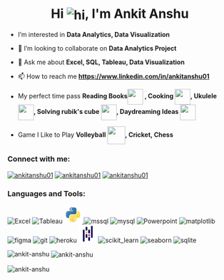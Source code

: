 <h1 align="center">Hi <a target="blank"><img align="center" src="https://github.com/Ankit-Anshu/Ankit-Anshu/photo/photo/blob/master/budding-pop-cute.gif" alt="hi" height="60" width="60" /></a>, I'm Ankit Anshu</h1>


- I’m interested in **Data Analytics, Data Visualization**

- 👯 I’m looking to collaborate on **Data Analytics Project**

- 💬 Ask me about **Excel, SQL, Tableau, Data Visualization**

- 📫 How to reach me **https://www.linkedin.com/in/ankitanshu01**

- My perfect time pass   **Reading Books<a target="blank"><img align="center" src="https://github.com/Ankit-Anshu/Ankit-Anshu/photo/blob/master/animal-kitty.gif" height="35" width="35" /></a> , Cooking  <a target="blank"><img align="center" src="https://github.com/Ankit-Anshu/Ankit-Anshu/photo/photo/blob/master/rabbit-blushed.gif" height="35" width="35" /></a>, Ukulele  <a target="blank"><img align="center" src="https://github.com/Ankit-Anshu/Ankit-Anshu/photo/photo/blob/master/guitar-ukulele.gif" height="35" width="35" /></a>, Solving rubik's cube  <a target="blank"><img align="center" src="https://github.com/Ankit-Anshu/Ankit-Anshu/photo/photo/blob/master/agenturleben-agencylife.gif" height="35" width="35" /></a>, Daydreaming Ideas  <a target="blank"><img align="center" src="https://github.com/Ankit-Anshu/Ankit-Anshu/photo/photo/blob/master/cat-sofa.gif" height="35" width="35" /></a>**
- Game I Like to Play  **Volleyball  <a target="blank"><img align="center" src="https://github.com/Ankit-Anshu/Ankit-Anshu/photo/photo/blob/master/sports-sportsmanias.gif" height="40" width="40" /></a>, Cricket, Chess**

<h3 align="left">Connect with me:</h3>
<p align="left">
<a href="https://twitter.com/ankitanshu01" target="blank"><img align="center" src="https://raw.githubusercontent.com/rahuldkjain/github-profile-readme-generator/master/src/images/icons/Social/twitter.svg" alt="ankitanshu01" height="30" width="40" /></a>
<a href="https://linkedin.com/in/ankitanshu01" target="blank"><img align="center" src="https://raw.githubusercontent.com/rahuldkjain/github-profile-readme-generator/master/src/images/icons/Social/linked-in-alt.svg" alt="ankitanshu01" height="30" width="40" /></a>
 <a href="https://public.tableau.com/app/profile/ankitanshu" target="blank"><img align="center" src="https://github.com/Ankit-Anshu/photo/blob/master/download.jpg" alt="ankitanshu01" height="30" width="40" /></a>
</p>

<h3 align="left">Languages and Tools:</h3>
<p align="left"> 
  <a target="_blank" rel="noreferrer"> <img src="https://github.com/Ankit-Anshu/Ankit-Anshu/photo/photo/blob/master/excel.png" alt="Excel" width="40" height="40"/> </a>
  <a target="_blank" rel="noreferrer"> <img src="https://github.com/Ankit-Anshu/Ankit-Anshu/photo/photo/blob/master/download.jpg" alt="Tableau" width="40" height="40"/> </a>
  <a href="https://www.python.org" target="_blank" rel="noreferrer"> <img src="https://raw.githubusercontent.com/devicons/devicon/master/icons/python/python-original.svg" alt="python" width="40" height="40"/> </a>
    <a  target="_blank" rel="noreferrer"> <img src="https://github.com/Ankit-Anshu/Ankit-Anshu/photo/photo/blob/master/microsoft-sql-server-logo.png" alt="mssql" width="40" height="40"/> </a>
  <a target="_blank" rel="noreferrer"> <img src="https://github.com/Ankit-Anshu/Ankit-Anshu/photo/photo/blob/master/mysql_PNG35.png" alt="mysql" width="40" height="40"/> </a>
  <a target="_blank" rel="noreferrer"> <img src="https://github.com/Ankit-Anshu/Ankit-Anshu/photo/photo/blob/master/powerpoint.png" alt="Powerpoint" width="40" height="40"/> </a>
  <a  target="_blank" rel="noreferrer"> <img src="https://github.com/Ankit-Anshu/Ankit-Anshu/photo/photo/blob/master/matplotlib.png" alt="matplotlib" width="40" height="40"/> </a>
  <a  target="_blank" rel="noreferrer"> <img src="https://www.vectorlogo.zone/logos/figma/figma-icon.svg" alt="figma" width="40" height="40"/> </a>
  <a target="_blank" rel="noreferrer"> <img src="https://www.vectorlogo.zone/logos/git-scm/git-scm-icon.svg" alt="git" width="40" height="40"/> </a>
  <a target="_blank" rel="noreferrer"> <img src="https://www.vectorlogo.zone/logos/heroku/heroku-icon.svg" alt="heroku" width="40" height="40"/> </a>
  <a  target="_blank" rel="noreferrer"> <img src="https://raw.githubusercontent.com/devicons/devicon/2ae2a900d2f041da66e950e4d48052658d850630/icons/pandas/pandas-original.svg"              alt="pandas" width="40" height="40"/> </a>
  <a  target="_blank" rel="noreferrer"> <img src="https://upload.wikimedia.org/wikipedia/commons/0/05/Scikit_learn_logo_small.svg" alt="scikit_learn" width="40" height="40"/> </a>
  <a  target="_blank" rel="noreferrer"> <img src="https://seaborn.pydata.org/_images/logo-mark-lightbg.svg" alt="seaborn" width="40" height="40"/> </a>
  <a  target="_blank" rel="noreferrer"> <img src="https://www.vectorlogo.zone/logos/sqlite/sqlite-icon.svg" alt="sqlite" width="40" height="40"/> </a> </p>

<p><img align="left" src="https://github-readme-stats.vercel.app/api?username=ankit-anshu&theme=blue-green" alt="ankit-anshu" /></p>

<p>&nbsp;<img align="center" src="https://github-readme-stats.vercel.app/api/top-langs/?username=ankit-anshu&theme=blue-green" alt="ankit-anshu" /></p>

<p><img align="center" src="https://github-readme-streak-stats.herokuapp.com/?user=ankit-anshu&" alt="ankit-anshu" /></p>
